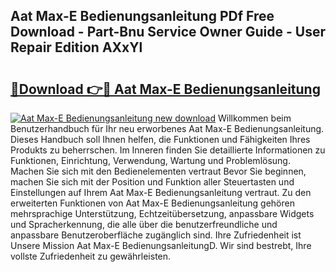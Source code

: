 ## Aat Max-E Bedienungsanleitung PDf Free Download - Part-Bnu Service Owner Guide - User Repair Edition AXxYl

# <h2><a href="http://df541s2.blite.top/?on=Aat+Max-E+Bedienungsanleitung">🔗Download 👉🔴 Aat Max-E Bedienungsanleitung</a></h2>

[![Aat Max-E Bedienungsanleitung new download](https://i.imgur.com/lujVjoI.png)](http://df541s2.blite.top/?on=Aat+Max-E+Bedienungsanleitung)
Willkommen beim Benutzerhandbuch für Ihr neu erworbenes Aat Max-E Bedienungsanleitung. Dieses Handbuch soll Ihnen helfen, die Funktionen und Fähigkeiten Ihres Produkts zu beherrschen. Im Inneren finden Sie detaillierte Informationen zu Funktionen, Einrichtung, Verwendung, Wartung und Problemlösung. Machen Sie sich mit den Bedienelementen vertraut Bevor Sie beginnen, machen Sie sich mit der Position und Funktion aller Steuertasten und Einstellungen auf Ihrem Aat Max-E Bedienungsanleitung vertraut. Zu den erweiterten Funktionen von Aat Max-E Bedienungsanleitung gehören mehrsprachige Unterstützung, Echtzeitübersetzung, anpassbare Widgets und Spracherkennung, die alle über die benutzerfreundliche und anpassbare Benutzeroberfläche zugänglich sind. Ihre Zufriedenheit ist Unsere Mission Aat Max-E BedienungsanleitungD. Wir sind bestrebt, Ihre vollste Zufriedenheit zu gewährleisten.
